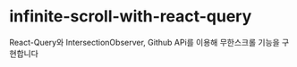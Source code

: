 # infinite-scroll-with-react-query


React-Query와 IntersectionObserver, Github APi를 이용해 무한스크롤 기능을 구현합니다

